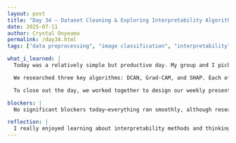 ```yaml
---
layout: post
title: "Day 34 – Dataset Cleaning & Exploring Interpretability Algorithms"
date: 2025-07-11
author: Crystal Onyeama
permalink: /day34.html
tags: ["data preprocessing", "image classification", "interpretability", "Python"]

what_i_learned: |
  Today was a relatively simple but productive day. My group and I picked up where we left off with cleaning and preprocessing our datasets. Once we had that in motion, we shifted our focus to exploring algorithms that could help us better classify and interpret image data.

  We researched three key algorithms: DCAN, Grad-CAM, and SHAP. Each of these techniques provides insight into how models interpret image features, which is useful for both accuracy and transparency. After reviewing them, we located starter implementations and saved them into our shared Google Drive to serve as base templates we can build from later.

  To close out the day, we worked together to design our weekly presentation slides and record a demo video highlighting our recent progress.

blockers: |
  No significant blockers today—everything ran smoothly, although researching the algorithms took some time due to the complexity of the concepts.

reflection: |
  I really enjoyed learning about interpretability methods and thinking about how we could apply them to our model. I feel like we’re growing more confident in navigating both technical and communication tasks, and today’s collaboration felt well-balanced and energizing.
---
```

